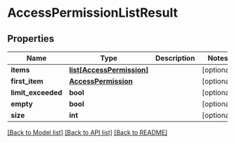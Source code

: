# AccessPermissionListResult

## Properties
Name | Type | Description | Notes
------------ | ------------- | ------------- | -------------
**items** | [**list[AccessPermission]**](AccessPermission.md) |  | [optional] 
**first_item** | [**AccessPermission**](AccessPermission.md) |  | [optional] 
**limit_exceeded** | **bool** |  | [optional] 
**empty** | **bool** |  | [optional] 
**size** | **int** |  | [optional] 

[[Back to Model list]](../README.md#documentation-for-models) [[Back to API list]](../README.md#documentation-for-api-endpoints) [[Back to README]](../README.md)


